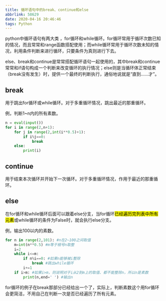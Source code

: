 ```yaml
---
title: 循环语句中的break、continue和else
abbrlink: 58629
date: 2020-04-16 20:46:46
tags: Python
---
```


python中循环语句有两大类 ，for循环和while循环。for循环常用于循环次数已知的情况，而且常常和range函数搭配使用；而while循环常用于循环次数未知的情况，利用条件判断来进行循环，只要条件为真则进行下去。

else、break和continue是常常搭配循环语句一起使用的，其中break和continue常常和if语句构成一个判断来改变循环的执行情况；else则是当循环体正常结束（break没有发生）时，提供一个最终的判断执行，通俗地说就是“直到……才”。

<!-- more -->

## break

用于跳出for循环或while循环。对于多重循环情况，跳出最近的那重循环。

例，判断1~n内的所有素数。

```python
n = eval(input())
for i in range(2,n+1):
    for j in range(2,int(i**0.5)+1):
        if i%j==0:
            break
    else:
        print(i)
```

## continue

用于结束本次循环并开始下一次循环。对于多重循环情况，作用于最近的那重循环。

## else

在for循环和while循环后面可以跟着else分支，当for循环<mark>已经遍历完列表中所有元素</mark>或while循环的条件为False时，就会执行else分支。

例，输出100以内的素数。

```python
for n in range(2,101): #n在2~100之间取值
    m=int(n**0.5) #m等于根号n取整
    i=2
    while i<=m:
        if n%i==0: #如果n能够被i整除
            break #跳出while循环
        i+=1
    if i>m: #如果i>m，则说明对于i从2到m上的取值、都不能整除n，所以n是素数
        print(n,end=' ') #输出n
```

for循环的例子在break那部分已经给出一个了，实际上，判断素数这个用for循环会更简洁，不用自己在判断一次是否已经遍历了所有元素。